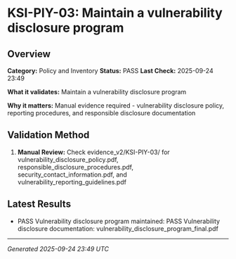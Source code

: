 # KSI-PIY-03: Maintain a vulnerability disclosure program

## Overview

**Category:** Policy and Inventory
**Status:** PASS
**Last Check:** 2025-09-24 23:49

**What it validates:** Maintain a vulnerability disclosure program

**Why it matters:** Manual evidence required - vulnerability disclosure policy, reporting procedures, and responsible disclosure documentation

## Validation Method

1. **Manual Review:** Check evidence_v2/KSI-PIY-03/ for vulnerability_disclosure_policy.pdf, responsible_disclosure_procedures.pdf, security_contact_information.pdf, and vulnerability_reporting_guidelines.pdf

## Latest Results

- PASS Vulnerability disclosure program maintained: PASS Vulnerability disclosure documentation: vulnerability_disclosure_program_final.pdf

---
*Generated 2025-09-24 23:49 UTC*